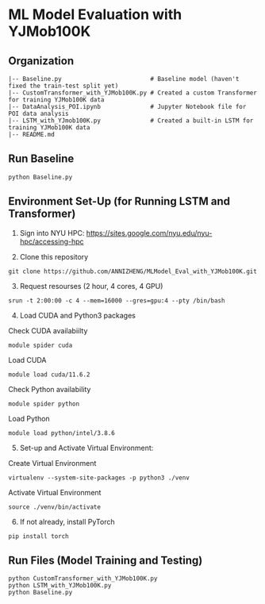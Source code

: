 # ML Model Evaluation with YJMob100K

## Organization

```
|-- Baseline.py                         # Baseline model (haven't fixed the train-test split yet)
|-- CustomTransformer_with_YJMob100K.py # Created a custom Transformer for training YJMob100K data
|-- DataAnalysis_POI.ipynb              # Jupyter Notebook file for POI data analysis
|-- LSTM_with_YJmob100K.py              # Created a built-in LSTM for training YJMob100K data
|-- README.md
```

## Run Baseline

```
python Baseline.py
```

## Environment Set-Up (for Running LSTM and Transformer)

1. Sign into NYU HPC: https://sites.google.com/nyu.edu/nyu-hpc/accessing-hpc

2. Clone this repository

```
git clone https://github.com/ANNIZHENG/MLModel_Eval_with_YJMob100K.git
```

3. Request resourses (2 hour, 4 cores, 4 GPU)

```
srun -t 2:00:00 -c 4 --mem=16000 --gres=gpu:4 --pty /bin/bash
```

4. Load CUDA and Python3 packages

Check CUDA availabiilty
```
module spider cuda
```

Load CUDA
```
module load cuda/11.6.2
```

Check Python availability

```
module spider python
```

Load Python

```
module load python/intel/3.8.6
```

5. Set-up and Activate Virtual Environment: 

Create Virtual Environment

```
virtualenv --system-site-packages -p python3 ./venv
```

Activate Virtual Environment

```
source ./venv/bin/activate
```

6. If not already, install PyTorch

```
pip install torch
```

## Run Files (Model Training and Testing)

```
python CustomTransformer_with_YJMob100K.py 
python LSTM_with_YJMob100K.py
python Baseline.py
```